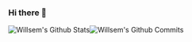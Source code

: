 ### Hi there 👋

<div style="display: flex;">
    <div>
        <img alt="Willsem's Github Stats" src="https://github-readme-stats.codestackr.vercel.app/api?username=Willsem&show_icons=true&hide_border=true&theme=tokyonight" />
    </div>
    <div>
        <img alt="Willsem's Github Commits" src="https://github-readme-stats.vercel.app/api/top-langs/?username=Willsem&hide_border=true&layout=compact&theme=tokyonight" />
    </div>
</div>
